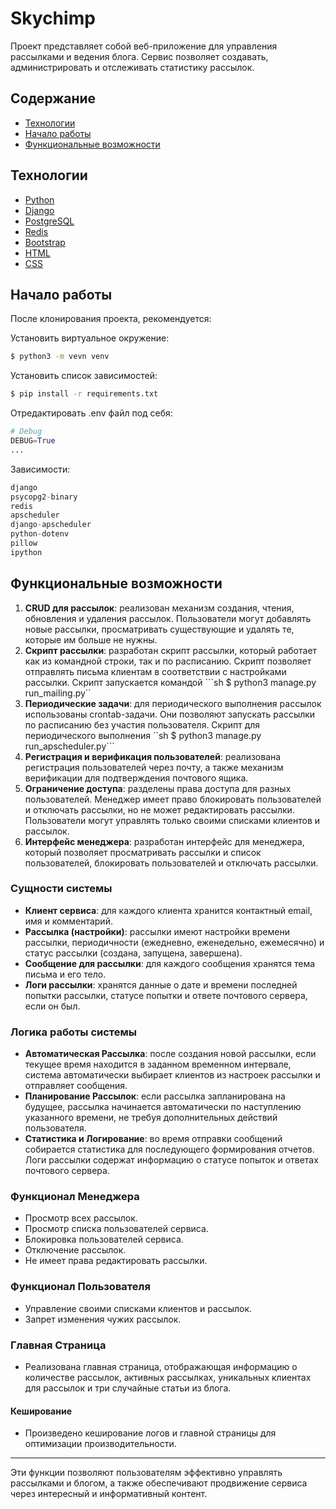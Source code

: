# Skychimp
Проект представляет собой веб-приложение для управления рассылками и ведения блога. Сервис позволяет создавать, администрировать и отслеживать статистику рассылок.

## Содержание
- [Технологии](#технологии)
- [Начало работы](#начало-работы)
- [Функциональные возможности](#функциональные-возможности)

## Технологии
- [Python](https://www.python.org/)
- [Django](https://www.djangoproject.com/)
- [PostgreSQL](https://www.postgresql.org/)
- [Redis](https://redis.io/)
- [Bootstrap](https://getbootstrap.com/)
- [HTML](https://developer.mozilla.org/ru/docs/Learn/Getting_started_with_the_web/HTML_basics)
- [CSS](https://developer.mozilla.org/ru/docs/Learn/Getting_started_with_the_web/CSS_basics)


## Начало работы
После клонирования проекта, рекомендуется:

Установить виртуальное окружение:
```sh
$ python3 -m vevn venv
```

Установить список зависимостей:
```sh
$ pip install -r requirements.txt
```

Отредактировать .env файл под себя:
```python
# Debug
DEBUG=True
...
```

Зависимости:
```python
django
psycopg2-binary
redis
apscheduler
django-apscheduler
python-dotenv
pillow
ipython
```

## Функциональные возможности
1. **CRUD для рассылок**: реализован механизм создания, чтения, обновления и удаления рассылок. Пользователи могут добавлять новые рассылки, просматривать существующие и удалять те, которые им больше не нужны.
2. **Скрипт рассылки**: разработан скрипт рассылки, который работает как из командной строки, так и по расписанию. Скрипт позволяет отправлять письма клиентам в соответствии с настройками рассылки. Скрипт запускается командой ```sh $ python3 manage.py run_mailing.py``
3. **Периодические задачи**: для периодического выполнения рассылок использованы crontab-задачи. Они позволяют запускать рассылки по расписанию без участия пользователя. Скрипт для периодического выполнения ``sh $ python3 manage.py run_apscheduler.py```
4. **Регистрация и верификация пользователей**: реализована регистрация пользователей через почту, а также механизм верификации для подтверждения почтового ящика.
5. **Ограничение доступа**: разделены права доступа для разных пользователей. Менеджер имеет право блокировать пользователей и отключать рассылки, но не может редактировать рассылки. Пользователи могут управлять только своими списками клиентов и рассылок.
6. **Интерфейс менеджера**: разработан интерфейс для менеджера, который позволяет просматривать рассылки и список пользователей, блокировать пользователей и отключать рассылки.

### Сущности системы
* **Клиент сервиса**: для каждого клиента хранится контактный email, имя и комментарий.
* **Рассылка (настройки)**: рассылки имеют настройки времени рассылки, периодичности (ежедневно, еженедельно, ежемесячно) и статус рассылки (создана, запущена, завершена).
* **Сообщение для рассылки**: для каждого сообщения хранятся тема письма и его тело.
* **Логи рассылки**: хранятся данные о дате и времени последней попытки рассылки, статусе попытки и ответе почтового сервера, если он был.

### Логика работы системы
* **Автоматическая Рассылка**: после создания новой рассылки, если текущее время находится в заданном временном интервале, система автоматически выбирает клиентов из настроек рассылки и отправляет сообщения.
* **Планирование Рассылок**: если рассылка запланирована на будущее, рассылка начинается автоматически по наступлению указанного времени, не требуя дополнительных действий пользователя.
* **Статистика и Логирование**: во время отправки сообщений собирается статистика для последующего формирования отчетов. Логи рассылки содержат информацию о статусе попыток и ответах почтового сервера.

### Функционал Менеджера
* Просмотр всех рассылок.
* Просмотр списка пользователей сервиса.
* Блокировка пользователей сервиса.
* Отключение рассылок.
* Не имеет права редактировать рассылки.

### Функционал Пользователя
* Управление своими списками клиентов и рассылок.
* Запрет изменения чужих рассылок.

### Главная Страница
* Реализована главная страница, отображающая информацию о количестве рассылок, активных рассылках, уникальных клиентах для рассылок и три случайные статьи из блога.

#### Кеширование
* Произведено кеширование логов и главной страницы для оптимизации производительности.
---
Эти функции позволяют пользователям эффективно управлять рассылками и блогом, а также обеспечивают продвижение сервиса через интересный и информативный контент.
